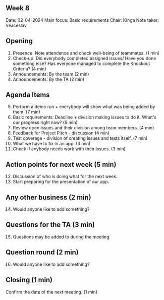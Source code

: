 ## Week 8
Date:           02-04-2024
Main focus:     Basic requirements 
Chair:          Kinga
Note taker:     Veaceslav


## Opening

1. Presence: Note attendence and check well-being of teammates. (1 min)
2. Check-up: Did everybody completed assigned issues/ Have you done something else? Has everyone managed to complete the Knockout Criteria? (4 min)
3. Announcements: By the team (2 min)
4. Announcements: By the TA (2 min)


## Agenda Items

5. Perform a demo run + everybody will show what was being added by them. (7 min)
6. Basic requirements: Deadline + division making issues to do it. What's our progress right now? (6 min)
7. Review open issues and their division among team members. (4 min)
8. Feedback for Project Pitch - discussion (4 min)
9. Test coverage - division of creating issues and tests itself. (7 min)
10. What we have to fix in an app. (3 min)
11. Check if anybody needs work with their issues. (3 min)



## Action points for next week (5 min)

12. Discussion of who is doing what for the next week.
13. Start preparing for the presentation of our app.


## Any other business (2 min)

14. Would anyone like to add something?


## Questions for the TA (3 min)

15. Questions may be added to during the meeting.


## Question round (2 min)

16. Would anyone like to add something?


## Closing (1 min)

Confirm the date of the next meeting. (1 min)
